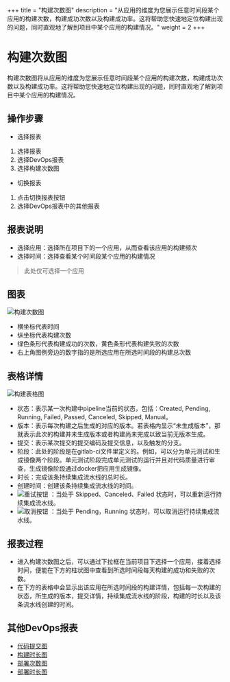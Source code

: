 +++
title = "构建次数图"
description = "从应用的维度为您展示任意时间段某个应用的构建次数，构建成功次数以及构建成功率。这将帮助您快速地定位构建出现的问题，同时直观地了解到项目中某个应用的构建情况。"
weight = 2
+++

# 构建次数图

构建次数图将从应用的维度为您展示任意时间段某个应用的构建次数，构建成功次数以及构建成功率。这将帮助您快速地定位构建出现的问题，同时直观地了解到项目中某个应用的构建情况。

## 操作步骤

* 选择报表  

1.	选择报表
2.	选择DevOps报表
3.	选择构建次数图

* 切换报表  

1.	点击切换报表按钮
2.	选择DevOps报表中的其他报表


## 报表说明

* 选择应用：选择所在项目下的一个应用，从而查看该应用的构建频次
* 选择时间：选择查看某个时间段某个应用的构建情况

<blockquote class="note">
此处仅可选择一个应用
</blockquote>

## 图表

![构建次数图](/docs/user-guide/report/image/build-frequency1.jpg)

* 横坐标代表时间
* 纵坐标代表构建次数
* 绿色条形代表构建成功的次数，黄色条形代表构建失败的次数
* 右上角图例旁边的数字指的是所选应用在所选时间段的构建总次数  

## 表格详情  

![构建表格图](/docs/user-guide/report/image/build-frequency2.jpg)

* 状态：表示某一次构建中pipeline当前的状态，包括：Created, Pending, Running, Failed, Passed, Canceled, Skipped, Manual。
* 版本：表示每次构建之后生成的对应的版本。若表格内显示“未生成版本”，那就表示此次的构建并未生成版本或者构建尚未完成以致当前无版本生成。
* 提交：表示某次提交的提交编码及提交信息，以及触发的分支。
* 阶段：此处的阶段是在gitlab-ci文件里定义的。例如，可以分为单元测试和生成镜像两个阶段。单元测试阶段完成单元测试的运行并且对代码质量进行审查，生成镜像阶段通过docker把应用生成镜像。
* 时长：完成该条持续集成流水线的总时长。
* 创建时间：创建该条持续集成流水线的时间。
* ![重试按钮](/docs/user-guide/development-pipeline/image/retry_button.png) ：当处于 Skipped、Canceled、Failed 状态时，可以重新运行持续集成流水线。
* ![取消按钮](/docs/user-guide/development-pipeline/image/cancle_button.png) ：当处于 Pending，Running 状态时，可以取消运行持续集成流水线。 

## 报表过程

* 进入构建次数图之后，可以通过下拉框在当前项目下选择一个应用，接着选择时间，便能在下方的柱状图中查看到所选时间段每天构建的成功和失败的次数。
* 在下方的表格中会显示出该应用在所选时间段的构建详情，包括每一次构建的状态，所生成的版本，提交详情，持续集成流水线的阶段，构建的时长以及该条流水线创建的时间。

## 其他DevOps报表

* [代码提交图](../code-commits)
* [构建时长图](../build-duration)
* [部署次数图](../deploy-frequency)
* [部署时长图](../deploy-duration)


